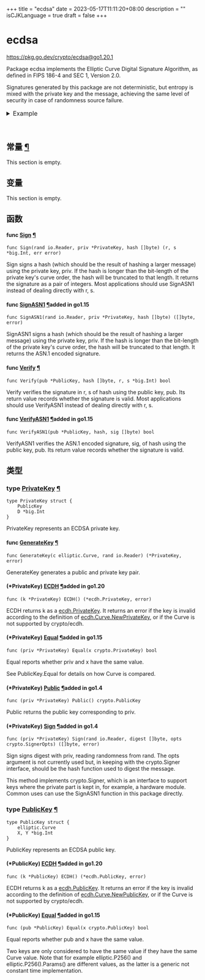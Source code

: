 +++
title = "ecdsa"
date = 2023-05-17T11:11:20+08:00
description = ""
isCJKLanguage = true
draft = false
+++
# ecdsa

https://pkg.go.dev/crypto/ecdsa@go1.20.1



Package ecdsa implements the Elliptic Curve Digital Signature Algorithm, as defined in FIPS 186-4 and SEC 1, Version 2.0.

Signatures generated by this package are not deterministic, but entropy is mixed with the private key and the message, achieving the same level of security in case of randomness source failure.

<details tabindex="-1" id="example-package" class="Documentation-exampleDetails js-exampleContainer" style="box-sizing: border-box; border: 0px; font-style: inherit; font-variant: inherit; font-weight: inherit; font-stretch: inherit; line-height: inherit; font-family: inherit; font-size: 16px; margin: 1rem 0px 0px; padding: 0px; vertical-align: baseline; display: block;"><summary class="Documentation-exampleDetailsHeader" style="box-sizing: border-box; border: 0px; font-style: inherit; font-variant: inherit; font-weight: inherit; font-stretch: inherit; line-height: inherit; font-family: inherit; font-size: 16px; margin: 0px 0px 2rem; padding: 0px; vertical-align: baseline; color: var(--color-brand-primary); cursor: pointer; outline: none; text-decoration: none;">Example<span>&nbsp;</span><a href="https://pkg.go.dev/crypto/ecdsa@go1.20.1#example-package" style="box-sizing: border-box; border: 0px; font-style: inherit; font-variant: inherit; font-weight: inherit; font-stretch: inherit; line-height: inherit; font-family: inherit; font-size: 16px; margin: 0px; padding: 0px; vertical-align: baseline; color: var(--color-brand-primary); text-decoration: none; opacity: 0;">¶</a></summary><div class="Documentation-exampleDetailsBody" style="box-sizing: border-box; border: 0px; font-style: inherit; font-variant: inherit; font-weight: inherit; font-stretch: inherit; line-height: inherit; font-family: inherit; font-size: 16px; margin: 0px; padding: 0px; vertical-align: baseline;"><textarea class="Documentation-exampleCode code" spellcheck="false" style="box-sizing: border-box; font-style: inherit; font-variant: inherit; font-weight: inherit; font-stretch: inherit; font-size: 0.875rem; line-height: 1.5em; font-family: SFMono-Regular, Consolas, &quot;Liberation Mono&quot;, Menlo, monospace; background-color: var(--color-background-accented); border: var(--border); border-top-left-radius: ; border-top-right-radius: ; border-bottom-right-radius: 0px; border-bottom-left-radius: 0px; color: var(--color-text); overflow-x: auto; padding: 0.625rem; tab-size: 4; white-space: pre; height: 37.125rem; outline: none; resize: none; width: 981.76px; margin: 0px;"></textarea><pre style="box-sizing: border-box; border: var(--border); font-style: inherit; font-variant: inherit; font-weight: inherit; font-stretch: inherit; line-height: 1.5em; font-family: SFMono-Regular, Consolas, &quot;Liberation Mono&quot;, Menlo, monospace; font-size: 0.875rem; margin: -0.25rem 0px 1rem; padding: 0.625rem; vertical-align: baseline; background-color: var(--color-background-accented); border-radius: 0px 0px 0.3rem 0.3rem; color: var(--color-text); overflow-x: auto; tab-size: 4; white-space: pre;"><span class="Documentation-exampleOutputLabel" style="box-sizing: border-box; border: 0px; font-style: inherit; font-variant: inherit; font-weight: inherit; font-stretch: inherit; line-height: inherit; font-family: inherit; font-size: 14px; margin: 0px; padding: 0px; vertical-align: baseline; color: var(--color-text-subtle);"></span><span class="Documentation-exampleOutput" style="box-sizing: border-box; border: 0px; font-style: inherit; font-variant: inherit; font-weight: inherit; font-stretch: inherit; line-height: inherit; font-family: inherit; font-size: 14px; margin: 0px 0px 0.5rem; padding: 0px; vertical-align: baseline; border-top-left-radius: 0px; border-top-right-radius: 0px;"></span></pre></div><div class="Documentation-exampleButtonsContainer" style="box-sizing: border-box; border: 0px; font-style: inherit; font-variant: inherit; font-weight: inherit; font-stretch: inherit; line-height: inherit; font-family: inherit; font-size: 16px; margin: 0.5rem 0px 0px; padding: 0px; vertical-align: baseline; align-items: center; display: flex; justify-content: flex-end;"><p class="Documentation-exampleError" role="alert" aria-atomic="true" style="box-sizing: border-box; border: 0px; font-style: inherit; font-variant: inherit; font-weight: inherit; font-stretch: inherit; line-height: 1.5rem; font-family: inherit; font-size: 1rem; margin: 1rem 0px; padding: 0px 0.5rem 0px 0px; vertical-align: baseline; max-width: 60rem; color: var(--pink);"></p><button class="Documentation-exampleShareButton" aria-label="Share Code" style="box-sizing: border-box; border: 0.0625rem solid var(--turq-dark); font: inherit; margin: 0px 0px 0px 0.5rem; padding: 0px 1rem; vertical-align: baseline; border-radius: 0.25rem; cursor: pointer; height: 2rem; background-color: var(--white); color: var(--turq-dark);"></button><button class="Documentation-exampleFormatButton" aria-label="Format Code" style="box-sizing: border-box; border: 0.0625rem solid var(--turq-dark); font: inherit; margin: 0px 0px 0px 0.5rem; padding: 0px 1rem; vertical-align: baseline; border-radius: 0.25rem; cursor: pointer; height: 2rem; background-color: var(--white); color: var(--turq-dark);"></button><button class="Documentation-exampleRunButton" aria-label="Run Code" style="box-sizing: border-box; border: 0.0625rem solid var(--turq-dark); font: inherit; margin: 0px 0px 0px 0.5rem; padding: 0px 1rem; vertical-align: baseline; border-radius: 0.25rem; cursor: pointer; height: 2rem; background-color: var(--turq-dark); color: var(--white);"></button></div></details>










  
  
  


  





## 常量 [¶](https://pkg.go.dev/crypto/ecdsa@go1.20.1#pkg-constants)

This section is empty.

## 变量

This section is empty.

## 函数

#### func [Sign](https://cs.opensource.google/go/go/+/go1.20.1:src/crypto/ecdsa/ecdsa_legacy.go;l=58) [¶](https://pkg.go.dev/crypto/ecdsa@go1.20.1#Sign)

```
func Sign(rand io.Reader, priv *PrivateKey, hash []byte) (r, s *big.Int, err error)
```

Sign signs a hash (which should be the result of hashing a larger message) using the private key, priv. If the hash is longer than the bit-length of the private key's curve order, the hash will be truncated to that length. It returns the signature as a pair of integers. Most applications should use SignASN1 instead of dealing directly with r, s.

#### func [SignASN1](https://cs.opensource.google/go/go/+/go1.20.1:src/crypto/ecdsa/ecdsa.go;l=248) [¶](https://pkg.go.dev/crypto/ecdsa@go1.20.1#SignASN1)added in go1.15

```
func SignASN1(rand io.Reader, priv *PrivateKey, hash []byte) ([]byte, error)
```

SignASN1 signs a hash (which should be the result of hashing a larger message) using the private key, priv. If the hash is longer than the bit-length of the private key's curve order, the hash will be truncated to that length. It returns the ASN.1 encoded signature.

#### func [Verify](https://cs.opensource.google/go/go/+/go1.20.1:src/crypto/ecdsa/ecdsa_legacy.go;l=118) [¶](https://pkg.go.dev/crypto/ecdsa@go1.20.1#Verify)

```
func Verify(pub *PublicKey, hash []byte, r, s *big.Int) bool
```

Verify verifies the signature in r, s of hash using the public key, pub. Its return value records whether the signature is valid. Most applications should use VerifyASN1 instead of dealing directly with r, s.

#### func [VerifyASN1](https://cs.opensource.google/go/go/+/go1.20.1:src/crypto/ecdsa/ecdsa.go;l=460) [¶](https://pkg.go.dev/crypto/ecdsa@go1.20.1#VerifyASN1)added in go1.15

```
func VerifyASN1(pub *PublicKey, hash, sig []byte) bool
```

VerifyASN1 verifies the ASN.1 encoded signature, sig, of hash using the public key, pub. Its return value records whether the signature is valid.

## 类型

### type [PrivateKey](https://cs.opensource.google/go/go/+/go1.20.1:src/crypto/ecdsa/ecdsa.go;l=87) [¶](https://pkg.go.dev/crypto/ecdsa@go1.20.1#PrivateKey)

```
type PrivateKey struct {
	PublicKey
	D *big.Int
}
```

PrivateKey represents an ECDSA private key.

#### func [GenerateKey](https://cs.opensource.google/go/go/+/go1.20.1:src/crypto/ecdsa/ecdsa.go;l=154) [¶](https://pkg.go.dev/crypto/ecdsa@go1.20.1#GenerateKey)

```
func GenerateKey(c elliptic.Curve, rand io.Reader) (*PrivateKey, error)
```

GenerateKey generates a public and private key pair.

#### (*PrivateKey) [ECDH](https://cs.opensource.google/go/go/+/go1.20.1:src/crypto/ecdsa/ecdsa.go;l=95) [¶](https://pkg.go.dev/crypto/ecdsa@go1.20.1#PrivateKey.ECDH)added in go1.20

```
func (k *PrivateKey) ECDH() (*ecdh.PrivateKey, error)
```

ECDH returns k as a [ecdh.PrivateKey](https://pkg.go.dev/crypto/ecdh#PrivateKey). It returns an error if the key is invalid according to the definition of [ecdh.Curve.NewPrivateKey](https://pkg.go.dev/crypto/ecdh#Curve.NewPrivateKey), or if the Curve is not supported by crypto/ecdh.

#### (*PrivateKey) [Equal](https://cs.opensource.google/go/go/+/go1.20.1:src/crypto/ecdsa/ecdsa.go;l=128) [¶](https://pkg.go.dev/crypto/ecdsa@go1.20.1#PrivateKey.Equal)added in go1.15

```
func (priv *PrivateKey) Equal(x crypto.PrivateKey) bool
```

Equal reports whether priv and x have the same value.

See PublicKey.Equal for details on how Curve is compared.

#### (*PrivateKey) [Public](https://cs.opensource.google/go/go/+/go1.20.1:src/crypto/ecdsa/ecdsa.go;l=121) [¶](https://pkg.go.dev/crypto/ecdsa@go1.20.1#PrivateKey.Public)added in go1.4

```
func (priv *PrivateKey) Public() crypto.PublicKey
```

Public returns the public key corresponding to priv.

#### (*PrivateKey) [Sign](https://cs.opensource.google/go/go/+/go1.20.1:src/crypto/ecdsa/ecdsa.go;l=149) [¶](https://pkg.go.dev/crypto/ecdsa@go1.20.1#PrivateKey.Sign)added in go1.4

```
func (priv *PrivateKey) Sign(rand io.Reader, digest []byte, opts crypto.SignerOpts) ([]byte, error)
```

Sign signs digest with priv, reading randomness from rand. The opts argument is not currently used but, in keeping with the crypto.Signer interface, should be the hash function used to digest the message.

This method implements crypto.Signer, which is an interface to support keys where the private part is kept in, for example, a hardware module. Common uses can use the SignASN1 function in this package directly.

### type [PublicKey](https://cs.opensource.google/go/go/+/go1.20.1:src/crypto/ecdsa/ecdsa.go;l=46) [¶](https://pkg.go.dev/crypto/ecdsa@go1.20.1#PublicKey)

```
type PublicKey struct {
	elliptic.Curve
	X, Y *big.Int
}
```

PublicKey represents an ECDSA public key.

#### (*PublicKey) [ECDH](https://cs.opensource.google/go/go/+/go1.20.1:src/crypto/ecdsa/ecdsa.go;l=57) [¶](https://pkg.go.dev/crypto/ecdsa@go1.20.1#PublicKey.ECDH)added in go1.20

```
func (k *PublicKey) ECDH() (*ecdh.PublicKey, error)
```

ECDH returns k as a [ecdh.PublicKey](https://pkg.go.dev/crypto/ecdh#PublicKey). It returns an error if the key is invalid according to the definition of [ecdh.Curve.NewPublicKey](https://pkg.go.dev/crypto/ecdh#Curve.NewPublicKey), or if the Curve is not supported by crypto/ecdh.

#### (*PublicKey) [Equal](https://cs.opensource.google/go/go/+/go1.20.1:src/crypto/ecdsa/ecdsa.go;l=73) [¶](https://pkg.go.dev/crypto/ecdsa@go1.20.1#PublicKey.Equal)added in go1.15

```
func (pub *PublicKey) Equal(x crypto.PublicKey) bool
```

Equal reports whether pub and x have the same value.

Two keys are only considered to have the same value if they have the same Curve value. Note that for example elliptic.P256() and elliptic.P256().Params() are different values, as the latter is a generic not constant time implementation.